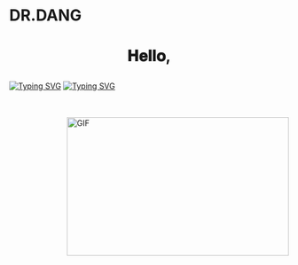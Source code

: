 # DR.DANG
<h1 align="center">
  <a target="_blank">
     
   
  𝐇𝐞𝐥𝐥𝐨,  
   
    
  </a>
</h1>

[![Typing SVG](https://readme-typing-svg.herokuapp.com?color=FF0000&size=90&width=1250&height=300&lines=Hi+I'm+DR+DANG)](https://git.io/typing-svg) 
[![Typing SVG](https://readme-typing-svg.herokuapp.com?font=bold&color=FF0000&size=68&width=1250&height=180&lines=%E2%9E%AA+I'm+Bot+Developer;+%E2%9E%AA+I%E2%80%99m+Currently+Learning+Python+Pyrogram+%26+Telethon;+%E2%9E%AA+Don't+Forget+to+Follow+My+Github+Profile;%E2%9E%AA+Good+Bye)](https://git.io/typing-svg)

<br/>
<br/>
<a target="_blank">
  <img align="right" height="250" width="400" alt="GIF" src="https://github.com/DR.DANG/DR.DANG/blob/main/GIF/image.gif">
</a>
